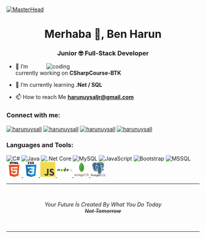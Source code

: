 
[![MasterHead](https://developers.giphy.com/branch/master/static/api-512d36c09662682717108a38bbb5c57d.gif)](https://rishavchanda.io)
<h1 align="center">Merhaba 👋, Ben Harun</h1>

<h3 align="center">Junior  🤓 Full-Stack Developer </h3>
<img align="right" alt="coding" width="400" src="https://cdn.dribbble.com/users/1162077/screenshots/3848914/programmer.gif" >


- 🔭 I’m currently working on **CSharpCourse-BTK**

- 🌱 I’m currently learning **.Net / SQL**

- 📫 How to reach Me **harunuysaljr@gmail.com**



<h3 align="left">Connect with me:</h3>
<p align="left">
<a href="https://www.linkedin.com/in/harun-uysaljr" target="blank"><img align="center" src="https://cdn.jsdelivr.net/npm/simple-icons@3.0.1/icons/linkedin.svg" alt="harunuysall" height="30" width="40" /></a>
<a href="https://www.instagram.com/harun.uysall" target="blank"><img align="center" src="https://cdn.jsdelivr.net/npm/simple-icons@3.0.1/icons/instagram.svg" alt="harunuysall" height="30" width="40" /></a>
<a href="https://www.hackerrank.com/harunuysaljr" target="blank"><img align="center" src="https://cdn.jsdelivr.net/npm/simple-icons@3.0.1/icons/hackerrank.svg" alt="harunuysall" height="30" width="40" /></a>
<a href="https://stackoverflow.com/users/20374445/harun-uysal" target="blank"><img align="center" src="https://cdn.jsdelivr.net/npm/simple-icons@3.0.1/icons/stackoverflow.svg" alt="harunuysall" height="30" width="40" /></a>
</p>


<h3 align="left">Languages and Tools:</h3>
<p align="left">
<img title="C#" alt="C#" src="https://iconape.com/wp-content/files/sh/51404/svg/c--4.svg" width="40" height="40" />
	<img title="Java" alt="Java" src="https://cdn.iconscout.com/icon/free/png-256/java-60-1174953.png" width="40" height="40" />
	<img title=".NET Core" alt=".Net Core" src="https://upload.wikimedia.org/wikipedia/commons/thumb/e/ee/.NET_Core_Logo.svg/1200px-.NET_Core_Logo.svg.png" width="40" height="40" />
	<img title="MySQL" alt="MySQL" src="https://raw.githubusercontent.com/Thomas-George-T/Thomas-George-T/master/assets/mysql.svg" width="50" height="40" />
	<img title="JavaScript" alt="JavaScript" src="https://upload.wikimedia.org/wikipedia/commons/thumb/9/99/Unofficial_JavaScript_logo_2.svg/1024px-Unofficial_JavaScript_logo_2.svg.png" height="40" />
	<img title="Bootstrap" alt="Bootstrap" src="https://cdn.worldvectorlogo.com/logos/bootstrap-5-1.svg" width="60" height="43" />
  <img title="MSSQL" alt="MSSQL" src="https://www.freeiconspng.com/thumbs/sql-server-icon-png/sql-server-icon-8.png" width="45" height="40" />
    <a href="https://www.w3.org/html/" target="_blank"> <img src="https://raw.githubusercontent.com/devicons/devicon/master/icons/html5/html5-original-wordmark.svg" alt="html5" width="40" height="40"/> </a>
    <a href="https://www.w3schools.com/css/" target="_blank"> <img src="https://raw.githubusercontent.com/devicons/devicon/master/icons/css3/css3-original-wordmark.svg" alt="css3" width="40" height="40"/> </a>
    <a href="https://developer.mozilla.org/en-US/docs/Web/JavaScript" target="_blank"> <img src="https://raw.githubusercontent.com/devicons/devicon/master/icons/javascript/javascript-original.svg" alt="javascript" width="40" height="40"/> </a>
      <a href="https://nodejs.org" target="_blank"> <img src="https://raw.githubusercontent.com/devicons/devicon/master/icons/nodejs/nodejs-original-wordmark.svg" alt="nodejs" width="40" height="40"/> </a>
    <a href="https://www.mongodb.com/" target="_blank"> <img src="https://raw.githubusercontent.com/devicons/devicon/master/icons/mongodb/mongodb-original-wordmark.svg" alt="mongodb" width="40" height="40"/> </a>
    <a href="https://www.postgresql.org" target="_blank"> <img src="https://raw.githubusercontent.com/devicons/devicon/master/icons/postgresql/postgresql-original-wordmark.svg" alt="postgresql" width="40" height="40"/> </a>
    </p>

   <hr>
   </hr>
   <br>
<p align="center">
   <i>Your Future İs Created By What You Do Today</i>
   <br>
   <i><strike>Not Tomorrow</strike></i>
   <br>
</p>
<br>
  <hr>
 </hr>
